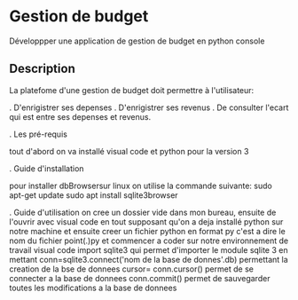 # Gestion de budget

Développper une application de gestion de budget en python console 

## Description 
La platefome d'une gestion de budget doit permettre à l'utilisateur:

. D'enrigistrer ses depenses
. D'enrigistrer ses revenus
. De consulter l'ecart qui est entre ses depenses et revenus.

. Les pré-requis 

tout d'abord on va installé visual code et python pour la version 3

. Guide d'installation

pour installer dbBrowsersur linux on utilise la commande suivante: 
sudo apt-get update
sudo apt install sqlite3browser

. Guide d'utilisation 
on cree un dossier vide dans mon bureau, ensuite de l'ouvrir avec visual code en tout supposant qu'on a deja installé python sur notre machine et ensuite creer un fichier python
en format py c'est a dire le nom du fichier point(.)py et commencer a coder sur notre environnement de travail visual code 
import sqlite3 qui permet d'importer le module sqlite 3 en mettant conn=sqlite3.connect('nom de la base de donnes'.db) permettant la creation de la bse de donnees
cursor= conn.cursor() permet de se connecter a la base de donnees
conn.commit() permet de sauvegarder toutes les modifications a la base de donnees 

